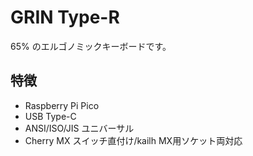 # GRIN Type-R
65% のエルゴノミックキーボードです。
## 特徴
- Raspberry Pi Pico
- USB Type-C
- ANSI/ISO/JIS ユニバーサル
- Cherry MX スイッチ直付け/kailh MX用ソケット両対応

